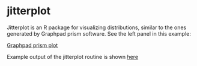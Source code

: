 # jitterplot

Jitterplot is an R package for visualizing distributions, similar to the ones generated by Graphpad prism software. See the left panel in this example:

[Graphpad prism plot](http://www.graphpad.com/guides/prism/6/statistics/embim16.jpg)

Example output of the jitterplot routine is shown [here](test.png)
